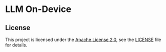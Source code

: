 # LLM On-Device

## License

This project is licensed under the [Apache License 2.0](https://www.apache.org/licenses/LICENSE-2.0), see the [LICENSE](LICENSE) file for details.
